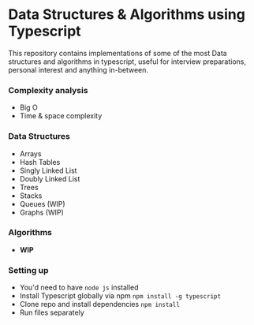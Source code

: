 # Data Structures & Algorithms using Typescript

This repository contains implementations of some of the most Data structures and algorithms in typescript, useful for interview preparations, personal interest and anything in-between.

<!-- ### Topics -->

### Complexity analysis
- Big O
- Time & space complexity

### Data Structures
- Arrays
- Hash Tables
- Singly Linked List
- Doubly Linked List
- Trees
- Stacks
- Queues (WIP)
- Graphs (WIP)

### Algorithms
- **WIP**

### Setting up
- You'd need to have `node js` installed
- Install Typescript globally via npm `npm install -g typescript`
- Clone repo and install dependencies `npm install`
- Run files separately
